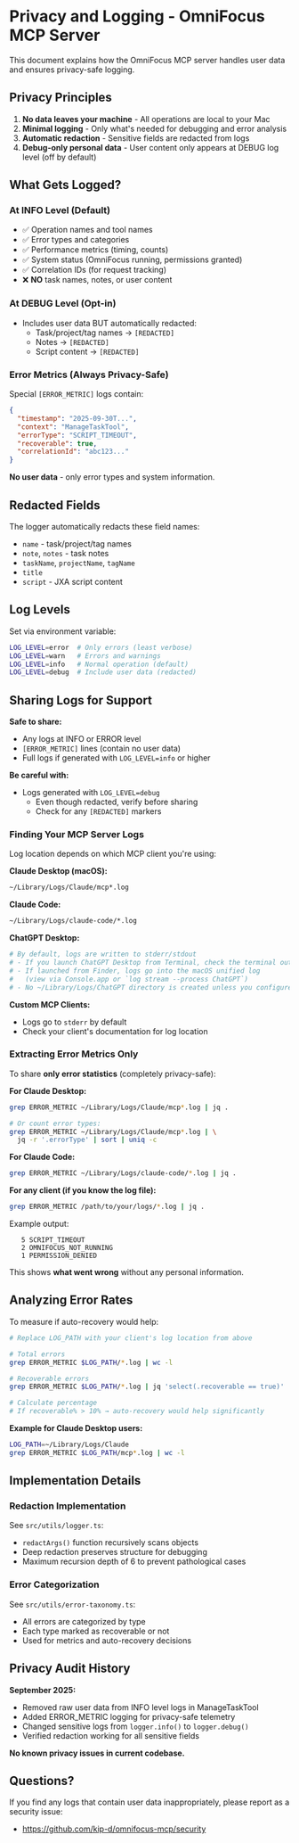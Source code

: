 # Privacy and Logging - OmniFocus MCP Server

This document explains how the OmniFocus MCP server handles user data and ensures privacy-safe logging.

## Privacy Principles

1. **No data leaves your machine** - All operations are local to your Mac
2. **Minimal logging** - Only what's needed for debugging and error analysis
3. **Automatic redaction** - Sensitive fields are redacted from logs
4. **Debug-only personal data** - User content only appears at DEBUG log level (off by default)

## What Gets Logged?

### At INFO Level (Default)
- ✅ Operation names and tool names
- ✅ Error types and categories
- ✅ Performance metrics (timing, counts)
- ✅ System status (OmniFocus running, permissions granted)
- ✅ Correlation IDs (for request tracking)
- ❌ **NO** task names, notes, or user content

### At DEBUG Level (Opt-in)
- Includes user data BUT automatically redacted:
  - Task/project/tag names → `[REDACTED]`
  - Notes → `[REDACTED]`
  - Script content → `[REDACTED]`

### Error Metrics (Always Privacy-Safe)
Special `[ERROR_METRIC]` logs contain:
```json
{
  "timestamp": "2025-09-30T...",
  "context": "ManageTaskTool",
  "errorType": "SCRIPT_TIMEOUT",
  "recoverable": true,
  "correlationId": "abc123..."
}
```
**No user data** - only error types and system information.

## Redacted Fields

The logger automatically redacts these field names:
- `name` - task/project/tag names
- `note`, `notes` - task notes
- `taskName`, `projectName`, `tagName`
- `title`
- `script` - JXA script content

## Log Levels

Set via environment variable:
```bash
LOG_LEVEL=error  # Only errors (least verbose)
LOG_LEVEL=warn   # Errors and warnings
LOG_LEVEL=info   # Normal operation (default)
LOG_LEVEL=debug  # Include user data (redacted)
```

## Sharing Logs for Support

**Safe to share:**
- Any logs at INFO or ERROR level
- `[ERROR_METRIC]` lines (contain no user data)
- Full logs if generated with `LOG_LEVEL=info` or higher

**Be careful with:**
- Logs generated with `LOG_LEVEL=debug`
  - Even though redacted, verify before sharing
  - Check for any `[REDACTED]` markers

### Finding Your MCP Server Logs

Log location depends on which MCP client you're using:

**Claude Desktop (macOS):**
```bash
~/Library/Logs/Claude/mcp*.log
```

**Claude Code:**
```bash
~/Library/Logs/claude-code/*.log
```

**ChatGPT Desktop:**
```bash
# By default, logs are written to stderr/stdout
# - If you launch ChatGPT Desktop from Terminal, check the terminal output
# - If launched from Finder, logs go into the macOS unified log
#   (view via Console.app or `log stream --process ChatGPT`)
# - No ~/Library/Logs/ChatGPT directory is created unless you configure it
```

**Custom MCP Clients:**
- Logs go to `stderr` by default
- Check your client's documentation for log location

### Extracting Error Metrics Only

To share **only error statistics** (completely privacy-safe):

**For Claude Desktop:**
```bash
grep ERROR_METRIC ~/Library/Logs/Claude/mcp*.log | jq .

# Or count error types:
grep ERROR_METRIC ~/Library/Logs/Claude/mcp*.log | \
  jq -r '.errorType' | sort | uniq -c
```

**For Claude Code:**
```bash
grep ERROR_METRIC ~/Library/Logs/claude-code/*.log | jq .
```

**For any client (if you know the log file):**
```bash
grep ERROR_METRIC /path/to/your/logs/*.log | jq .
```

Example output:
```
   5 SCRIPT_TIMEOUT
   2 OMNIFOCUS_NOT_RUNNING
   1 PERMISSION_DENIED
```

This shows **what went wrong** without any personal information.

## Analyzing Error Rates

To measure if auto-recovery would help:

```bash
# Replace LOG_PATH with your client's log location from above

# Total errors
grep ERROR_METRIC $LOG_PATH/*.log | wc -l

# Recoverable errors
grep ERROR_METRIC $LOG_PATH/*.log | jq 'select(.recoverable == true)' | wc -l

# Calculate percentage
# If recoverable% > 10% → auto-recovery would help significantly
```

**Example for Claude Desktop users:**
```bash
LOG_PATH=~/Library/Logs/Claude
grep ERROR_METRIC $LOG_PATH/mcp*.log | wc -l
```

## Implementation Details

### Redaction Implementation
See `src/utils/logger.ts`:
- `redactArgs()` function recursively scans objects
- Deep redaction preserves structure for debugging
- Maximum recursion depth of 6 to prevent pathological cases

### Error Categorization
See `src/utils/error-taxonomy.ts`:
- All errors are categorized by type
- Each type marked as recoverable or not
- Used for metrics and auto-recovery decisions

## Privacy Audit History

**September 2025:**
- Removed raw user data from INFO level logs in ManageTaskTool
- Added ERROR_METRIC logging for privacy-safe telemetry
- Changed sensitive logs from `logger.info()` to `logger.debug()`
- Verified redaction working for all sensitive fields

**No known privacy issues in current codebase.**

## Questions?

If you find any logs that contain user data inappropriately, please report as a security issue:
- https://github.com/kip-d/omnifocus-mcp/security
